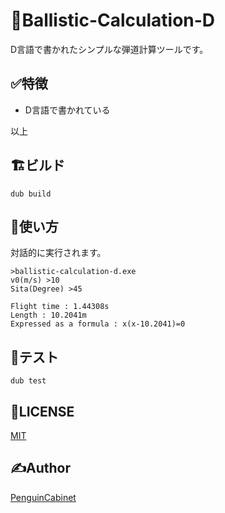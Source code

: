 # 🚀Ballistic-Calculation-D
D言語で書かれたシンプルな弾道計算ツールです。
## ✅特徴
* D言語で書かれている

以上
## 🏗ビルド
```
dub build
```
## 🔨使い方
対話的に実行されます。
```
>ballistic-calculation-d.exe
v0(m/s) >10
Sita(Degree) >45

Flight time : 1.44308s
Length : 10.2041m
Expressed as a formula : x(x-10.2041)=0
```
## 📃テスト
```
dub test
```

## 🎫LICENSE

[MIT](./LICENSE)

## ✍Author

[PenguinCabinet](https://github.com/PenguinCabinet)
